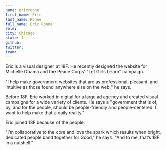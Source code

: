 ```yaml
---
name: ericronne
first_name: Eric
last_name: Ronne
full_name: Eric Ronne
role:
city: Chicago
state: IL
github:
twitter:
team:
---
```


Eric is a visual designer at 18F. He recently designed the website for Michelle Obama and the Peace Corps' "Let Girls Learn" campaign. 

"I help make government websites that are as professional, pleasant, and intuitive as those found anywhere else on the web," he says.

Before 18F, Eric worked in digital for a large ad agency and created visual campaigns for a wide variety of clients. He says a "government that is of, by, and for the people, should be people-friendly and people-centered. I want to help make that a daily reality."

Eric joined 18F because of the people. 

"I’m collaborative to the core and love the spark which results when bright, dedicated people band together for Good," he says. "And to me, that’s 18F in a nutshell."
